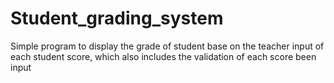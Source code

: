 # Student_grading_system
Simple program to display the grade of student base on the teacher input of each student score, which also includes the validation of each score been input
